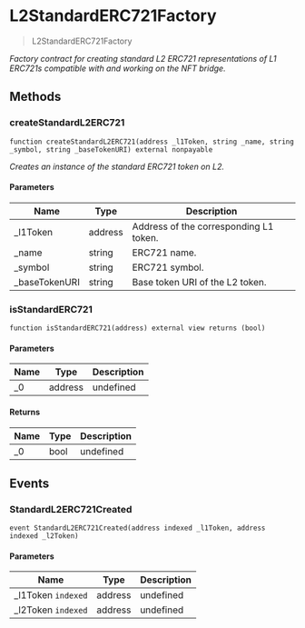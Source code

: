 # L2StandardERC721Factory



> L2StandardERC721Factory



*Factory contract for creating standard L2 ERC721 representations of L1 ERC721s compatible with and working on the NFT bridge.*

## Methods

### createStandardL2ERC721

```solidity
function createStandardL2ERC721(address _l1Token, string _name, string _symbol, string _baseTokenURI) external nonpayable
```



*Creates an instance of the standard ERC721 token on L2.*

#### Parameters

| Name | Type | Description |
|---|---|---|
| _l1Token | address | Address of the corresponding L1 token.
| _name | string | ERC721 name.
| _symbol | string | ERC721 symbol.
| _baseTokenURI | string | Base token URI of the L2 token.

### isStandardERC721

```solidity
function isStandardERC721(address) external view returns (bool)
```





#### Parameters

| Name | Type | Description |
|---|---|---|
| _0 | address | undefined

#### Returns

| Name | Type | Description |
|---|---|---|
| _0 | bool | undefined



## Events

### StandardL2ERC721Created

```solidity
event StandardL2ERC721Created(address indexed _l1Token, address indexed _l2Token)
```





#### Parameters

| Name | Type | Description |
|---|---|---|
| _l1Token `indexed` | address | undefined |
| _l2Token `indexed` | address | undefined |



